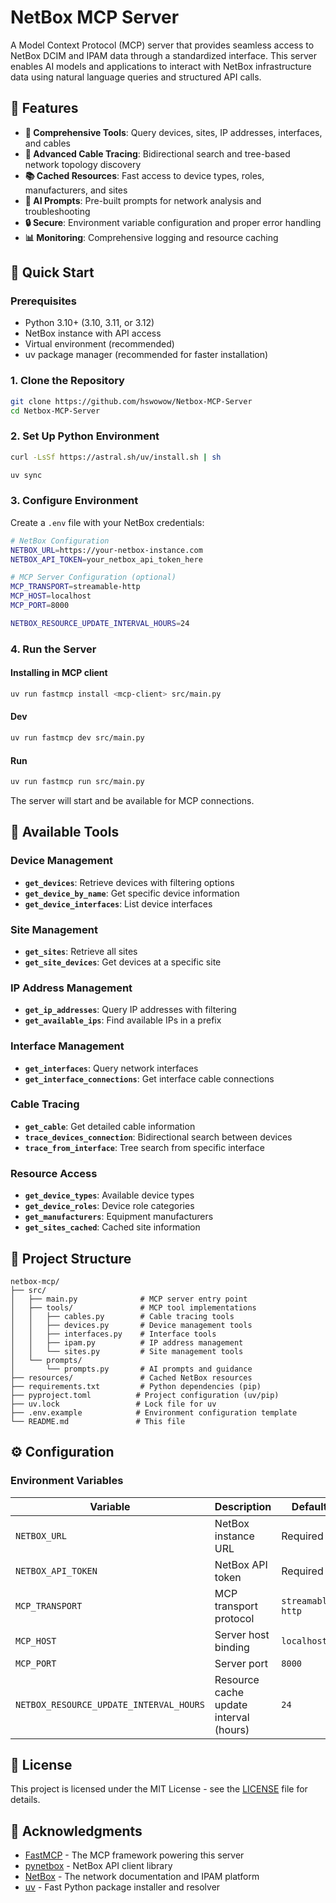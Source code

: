 # NetBox MCP Server

A Model Context Protocol (MCP) server that provides seamless access to NetBox DCIM and IPAM data through a standardized interface. This server enables AI models and applications to interact with NetBox infrastructure data using natural language queries and structured API calls.

## 🌟 Features

- **🔧 Comprehensive Tools**: Query devices, sites, IP addresses, interfaces, and cables
- **🔌 Advanced Cable Tracing**: Bidirectional search and tree-based network topology discovery
- **📚 Cached Resources**: Fast access to device types, roles, manufacturers, and sites
- **💬 AI Prompts**: Pre-built prompts for network analysis and troubleshooting
- **🔒 Secure**: Environment variable configuration and proper error handling
- **📊 Monitoring**: Comprehensive logging and resource caching

## 🚀 Quick Start

### Prerequisites

- Python 3.10+ (3.10, 3.11, or 3.12)
- NetBox instance with API access
- Virtual environment (recommended)
- uv package manager (recommended for faster installation)

### 1. Clone the Repository

```bash
git clone https://github.com/hswowow/Netbox-MCP-Server
cd Netbox-MCP-Server
```

### 2. Set Up Python Environment

```bash
curl -LsSf https://astral.sh/uv/install.sh | sh

uv sync
```

### 3. Configure Environment

Create a `.env` file with your NetBox credentials:

```bash
# NetBox Configuration
NETBOX_URL=https://your-netbox-instance.com
NETBOX_API_TOKEN=your_netbox_api_token_here

# MCP Server Configuration (optional)
MCP_TRANSPORT=streamable-http
MCP_HOST=localhost
MCP_PORT=8000

NETBOX_RESOURCE_UPDATE_INTERVAL_HOURS=24
```

### 4. Run the Server

#### Installing in MCP client
```bash
uv run fastmcp install <mcp-client> src/main.py 
```

#### Dev
```bash
uv run fastmcp dev src/main.py 
```

#### Run
```bash
uv run fastmcp run src/main.py 
```

The server will start and be available for MCP connections.

## 🔧 Available Tools

### Device Management
- **`get_devices`**: Retrieve devices with filtering options
- **`get_device_by_name`**: Get specific device information
- **`get_device_interfaces`**: List device interfaces

### Site Management  
- **`get_sites`**: Retrieve all sites
- **`get_site_devices`**: Get devices at a specific site

### IP Address Management
- **`get_ip_addresses`**: Query IP addresses with filtering
- **`get_available_ips`**: Find available IPs in a prefix

### Interface Management
- **`get_interfaces`**: Query network interfaces
- **`get_interface_connections`**: Get interface cable connections

### Cable Tracing
- **`get_cable`**: Get detailed cable information
- **`trace_devices_connection`**: Bidirectional search between devices
- **`trace_from_interface`**: Tree search from specific interface

### Resource Access
- **`get_device_types`**: Available device types
- **`get_device_roles`**: Device role categories
- **`get_manufacturers`**: Equipment manufacturers
- **`get_sites_cached`**: Cached site information


## 📁 Project Structure

```
netbox-mcp/
├── src/
│   ├── main.py              # MCP server entry point
│   ├── tools/               # MCP tool implementations
│   │   ├── cables.py        # Cable tracing tools
│   │   ├── devices.py       # Device management tools
│   │   ├── interfaces.py    # Interface tools
│   │   ├── ipam.py          # IP address management
│   │   └── sites.py         # Site management tools
│   └── prompts/
│       └── prompts.py       # AI prompts and guidance
├── resources/               # Cached NetBox resources
├── requirements.txt         # Python dependencies (pip)
├── pyproject.toml          # Project configuration (uv/pip)
├── uv.lock                 # Lock file for uv
├── .env.example            # Environment configuration template
└── README.md               # This file
```

## ⚙️ Configuration

### Environment Variables

| Variable | Description | Default |
|----------|-------------|---------|
| `NETBOX_URL` | NetBox instance URL | Required |
| `NETBOX_API_TOKEN` | NetBox API token | Required |
| `MCP_TRANSPORT` | MCP transport protocol | `streamable-http` |
| `MCP_HOST` | Server host binding | `localhost` |
| `MCP_PORT` | Server port | `8000` |
| `NETBOX_RESOURCE_UPDATE_INTERVAL_HOURS` | Resource cache update interval (hours) | `24` |

## 📄 License

This project is licensed under the MIT License - see the [LICENSE](LICENSE) file for details.

## 🙏 Acknowledgments

- [FastMCP](https://github.com/jlowin/fastmcp) - The MCP framework powering this server
- [pynetbox](https://github.com/netbox-community/pynetbox) - NetBox API client library
- [NetBox](https://netbox.dev/) - The network documentation and IPAM platform
- [uv](https://github.com/astral-sh/uv) - Fast Python package installer and resolver